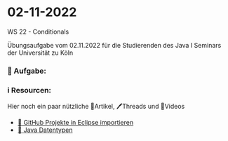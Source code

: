 # 02-11-2022
WS 22 - Conditionals

Übungsaufgabe vom 02.11.2022 für die Studierenden des Java I Seminars der Universität zu Köln

### 📝 Aufgabe:


  
  
  
  ### ℹ️ Resourcen:
Hier noch ein paar nützliche 📃Artikel, 🖊️Threads und 🎥Videos

- [ 🎥 GitHub Projekte in Eclipse importieren](https://drive.google.com/file/d/1IpwHADmwViEGQ7Pf4BgybUYpz7WBoMe5/view?usp=sharing)
- [ 📃 Java Datentypen](https://javabeginners.de/Grundlagen/Datentypen/Primitive_Datentypen.php)


